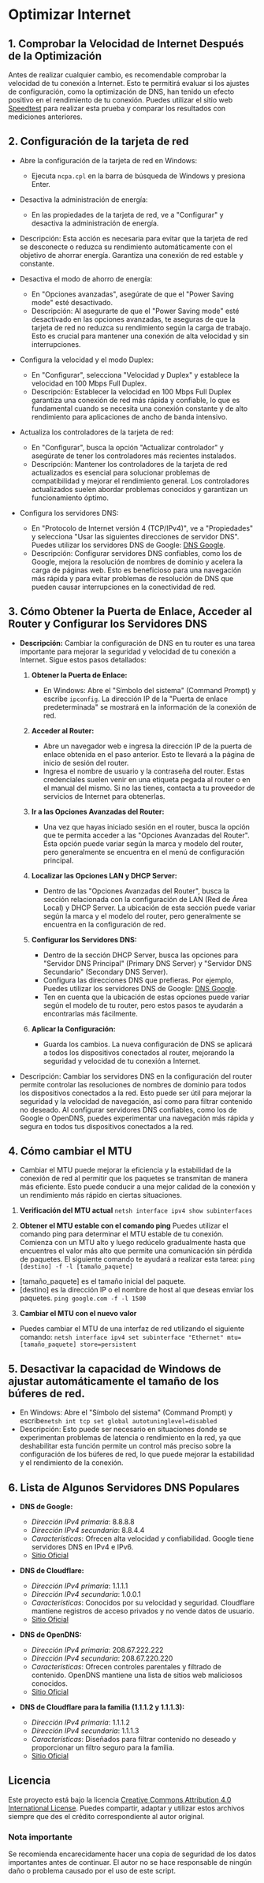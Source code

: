 # Optimizar Internet

## 1. Comprobar la Velocidad de Internet Después de la Optimización

Antes de realizar cualquier cambio, es recomendable comprobar la velocidad de tu conexión a Internet. Esto te permitirá evaluar si los ajustes de configuración, como la optimización de DNS, han tenido un efecto positivo en el rendimiento de tu conexión. Puedes utilizar el sitio web [Speedtest](https://www.speedtest.net/es) para realizar esta prueba y comparar los resultados con mediciones anteriores.

## 2. Configuración de la tarjeta de red

- Abre la configuración de la tarjeta de red en Windows:
  - Ejecuta `ncpa.cpl` en la barra de búsqueda de Windows y presiona Enter.

- Desactiva la administración de energía:
  - En las propiedades de la tarjeta de red, ve a "Configurar" y desactiva la administración de energía.
 - Descripción: Esta acción es necesaria para evitar que la tarjeta de red se desconecte o reduzca su rendimiento automáticamente con el objetivo de ahorrar energía. Garantiza una conexión de red estable y constante.

- Desactiva el modo de ahorro de energía:
  - En "Opciones avanzadas", asegúrate de que el "Power Saving mode" esté desactivado.
  - Descripción: Al asegurarte de que el "Power Saving mode" esté desactivado en las opciones avanzadas, te aseguras de que la tarjeta de red no reduzca su rendimiento según la carga de trabajo. Esto es crucial para mantener una conexión de alta velocidad y sin interrupciones.

- Configura la velocidad y el modo Duplex:
  - En "Configurar", selecciona "Velocidad y Duplex" y establece la velocidad en 100 Mbps Full Duplex.
  - Descripción: Establecer la velocidad en 100 Mbps Full Duplex garantiza una conexión de red más rápida y confiable, lo que es fundamental cuando se necesita una conexión constante y de alto rendimiento para aplicaciones de ancho de banda intensivo.

- Actualiza los controladores de la tarjeta de red:
  - En "Configurar", busca la opción "Actualizar controlador" y asegúrate de tener los controladores más recientes instalados.
  - Descripción: Mantener los controladores de la tarjeta de red actualizados es esencial para solucionar problemas de compatibilidad y mejorar el rendimiento general. Los controladores actualizados suelen abordar problemas conocidos y garantizan un funcionamiento óptimo.

- Configura los servidores DNS:
  - En "Protocolo de Internet versión 4 (TCP/IPv4)", ve a "Propiedades" y selecciona "Usar las siguientes direcciones de servidor DNS". Puedes utilizar los servidores DNS de Google: [DNS Google](https://developers.google.com/speed/public-dns?hl=es-419).
  - Descripción: Configurar servidores DNS confiables, como los de Google, mejora la resolución de nombres de dominio y acelera la carga de páginas web. Esto es beneficioso para una navegación más rápida y para evitar problemas de resolución de DNS que pueden causar interrupciones en la conectividad de red.

## 3. Cómo Obtener la Puerta de Enlace, Acceder al Router y Configurar los Servidores DNS
  - **Descripción:** Cambiar la configuración de DNS en tu router es una tarea importante para mejorar la seguridad y velocidad de tu conexión a Internet. Sigue estos pasos detallados:

    1. **Obtener la Puerta de Enlace:**
       - En Windows: Abre el "Símbolo del sistema" (Command Prompt) y escribe ```ipconfig```. La dirección IP de la "Puerta de enlace predeterminada" se mostrará en la información de la conexión de red.

    2. **Acceder al Router:**
       - Abre un navegador web e ingresa la dirección IP de la puerta de enlace obtenida en el paso anterior. Esto te llevará a la página de inicio de sesión del router.
       - Ingresa el nombre de usuario y la contraseña del router. Estas credenciales suelen venir en una etiqueta pegada al router o en el manual del mismo. Si no las tienes, contacta a tu proveedor de servicios de Internet para obtenerlas.

    3. **Ir a las Opciones Avanzadas del Router:**
       - Una vez que hayas iniciado sesión en el router, busca la opción que te permita acceder a las "Opciones Avanzadas del Router". Esta opción puede variar según la marca y modelo del router, pero generalmente se encuentra en el menú de configuración principal.

    4. **Localizar las Opciones LAN y DHCP Server:**
       - Dentro de las "Opciones Avanzadas del Router", busca la sección relacionada con la configuración de LAN (Red de Área Local) y DHCP Server. La ubicación de esta sección puede variar según la marca y el modelo del router, pero generalmente se encuentra en la configuración de red.

    5. **Configurar los Servidores DNS:**
       - Dentro de la sección DHCP Server, busca las opciones para "Servidor DNS Principal" (Primary DNS Server) y "Servidor DNS Secundario" (Secondary DNS Server).
       - Configura las direcciones DNS que prefieras. Por ejemplo, Puedes utilizar los servidores DNS de Google: [DNS Google](https://developers.google.com/speed/public-dns?hl=es-419).
       - Ten en cuenta que la ubicación de estas opciones puede variar según el modelo de tu router, pero estos pasos te ayudarán a encontrarlas más fácilmente.

    6. **Aplicar la Configuración:**
       - Guarda los cambios. La nueva configuración de DNS se aplicará a todos los dispositivos conectados al router, mejorando la seguridad y velocidad de tu conexión a Internet.
    
   - Descripción: Cambiar los servidores DNS en la configuración del router permite controlar las resoluciones de nombres de dominio para todos los dispositivos conectados a la red. Esto puede ser útil para mejorar la seguridad y la velocidad de navegación, así como para filtrar contenido no deseado. Al configurar servidores DNS confiables, como los de Google o OpenDNS, puedes experimentar una navegación más rápida y segura en todos tus dispositivos conectados a la red.

## 4. Cómo cambiar el MTU
- Cambiar el MTU puede mejorar la eficiencia y la estabilidad de la conexión de red al permitir que los paquetes se transmitan de manera más eficiente. Esto puede conducir a una mejor calidad de la conexión y un rendimiento más rápido en ciertas situaciones.

1. **Verificación del MTU actual**
```netsh interface ipv4 show subinterfaces```

2. **Obtener el MTU estable con el comando ping**
Puedes utilizar el comando ping para determinar el MTU estable de tu conexión. Comienza con un MTU alto y luego redúcelo gradualmente hasta que encuentres el valor más alto que permite una comunicación sin pérdida de paquetes. El siguiente comando te ayudará a realizar esta tarea:
```ping [destino] -f -l [tamaño_paquete]```

- [tamaño_paquete] es el tamaño inicial del paquete.
- [destino] es la dirección IP o el nombre de host al que deseas enviar los paquetes.
```ping google.com -f -l 1500```

3. **Cambiar el MTU con el nuevo valor**
- Puedes cambiar el MTU de una interfaz de red utilizando el siguiente comando:
```netsh interface ipv4 set subinterface "Ethernet" mtu= [tamaño_paquete] store=persistent```

## 5. Desactivar la capacidad de Windows de ajustar automáticamente el tamaño de los búferes de red.
  - En Windows: Abre el "Símbolo del sistema" (Command Prompt) y escribe```netsh int tcp set global autotuninglevel=disabled ```
  - Descripción: Esto puede ser necesario en situaciones donde se experimentan problemas de latencia o rendimiento en la red, ya que deshabilitar esta función permite un control más preciso sobre la configuración de los búferes de red, lo que puede mejorar la estabilidad y el rendimiento de la conexión.

## 6.  Lista de Algunos Servidores DNS Populares

- **DNS de Google:**
  - *Dirección IPv4 primaria*: 8.8.8.8
  - *Dirección IPv4 secundaria*: 8.8.4.4
  - *Características*: Ofrecen alta velocidad y confiabilidad. Google tiene servidores DNS en IPv4 e IPv6.
  - [Sitio Oficial](https://developers.google.com/speed/public-dns)

- **DNS de Cloudflare:**
  - *Dirección IPv4 primaria*: 1.1.1.1
  - *Dirección IPv4 secundaria*: 1.0.0.1
  - *Características*: Conocidos por su velocidad y seguridad. Cloudflare mantiene registros de acceso privados y no vende datos de usuario.
  - [Sitio Oficial](https://www.cloudflare.com/es-es/learning/dns/what-is-1.1.1.1/)

- **DNS de OpenDNS:**
  - *Dirección IPv4 primaria*: 208.67.222.222
  - *Dirección IPv4 secundaria*: 208.67.220.220
  - *Características*: Ofrecen controles parentales y filtrado de contenido. OpenDNS mantiene una lista de sitios web maliciosos conocidos.
  - [Sitio Oficial](https://www.opendns.com/)

- **DNS de Cloudflare para la familia (1.1.1.2 y 1.1.1.3):**
  - *Dirección IPv4 primaria*: 1.1.1.2
  - *Dirección IPv4 secundaria*: 1.1.1.3
  - *Características*: Diseñados para filtrar contenido no deseado y proporcionar un filtro seguro para la familia.
  - [Sitio Oficial](https://one.one.one.one/family/)

## Licencia
Este proyecto está bajo la licencia [Creative Commons Attribution 4.0 International License](https://creativecommons.org/licenses/by/4.0/). Puedes compartir, adaptar y utilizar estos archivos siempre que des el crédito correspondiente al autor original.

### Nota importante
Se recomienda encarecidamente hacer una copia de seguridad de los datos importantes antes de continuar. El autor no se hace responsable de ningún daño o problema causado por el uso de este script.
